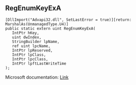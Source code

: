 ## RegEnumKeyExA

```
[DllImport("Advapi32.dll", SetLastError = true)][return: MarshalAs(UnmanagedType.U4)]
public static extern uint RegEnumKeyExA(
   IntPtr hKey,
   uint dwIndex,
   StringBuilder lpName,
   ref uint lpcName,
   IntPtr lpReserved,
   IntPtr lpClass,
   IntPtr lpcClass,
   IntPtr lpftLastWriteTime
);
```

Microsoft documentation: [Link](https://docs.microsoft.com/en-us/windows/win32/api/winreg/nf-winreg-regenumkeyexa)
